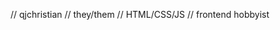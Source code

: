 // qjchristian
// they/them
// HTML/CSS/JS
// frontend hobbyist

<!---
qjchristian/qjchristian is a ✨ special ✨ repository because its `README.md` (this file) appears on your GitHub profile.
You can click the Preview link to take a look at your changes.
--->
